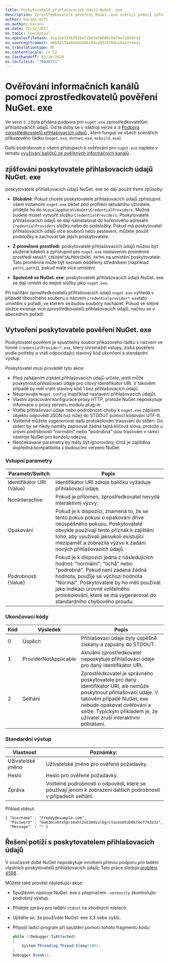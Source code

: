 ```yaml
---
title: Poskytovatelé přihlašovacích údajů NuGet. exe
description: Zprostředkovatelé pověření NuGet. exe ověřují pomocí informačního kanálu a jsou implementováni jako spustitelné soubory příkazového řádku, které následují konkrétní konvence.
author: karann-msft
ms.author: karann
ms.date: 12/12/2017
ms.topic: conceptual
ms.openlocfilehash: 41e3e63138351bafd5e3a56080268faef10d85a3
ms.sourcegitcommit: ddb52131e84dd54db199ce8331f6da18aa3feea1
ms.translationtype: MT
ms.contentlocale: cs-CZ
ms.lasthandoff: 03/16/2020
ms.locfileid: "79428721"
---
```

# <a name="authenticating-feeds-with-nugetexe-credential-providers"></a>Ověřování informačních kanálů pomocí zprostředkovatelů pověření NuGet. exe

Ve verzi `3.3` byla přidána podpora pro `nuget.exe` zprostředkovatelům přihlašovacích údajů. Od té doby se v nástroji verze `4.8` [Podpora zprostředkovatelů přihlašovacích údajů](NuGet-Cross-Platform-Authentication-Plugin.md) , které fungují ve všech scénářích příkazového řádku (`nuget.exe`, `dotnet.exe`, `msbuild.exe`).

Další podrobnosti o všech přístupech k ověřování pro `nuget.exe` najdete v tématu [využívání balíčků ze ověřených informačních kanálů](../../consume-packages/consuming-packages-authenticated-feeds.md#nugetexe) .

## <a name="nugetexe-credential-provider-discovery"></a>zjišťování poskytovatele přihlašovacích údajů NuGet. exe

poskytovatelé přihlašovacích údajů NuGet. exe se dají použít třemi způsoby:

- **Globálně**: Pokud chcete poskytovatele přihlašovacích údajů zpřístupnit všem instancím `nuget.exe` běžet pod profilem aktuálního uživatele, přidejte ho do `%LocalAppData%\NuGet\CredentialProviders`. Možná budete muset vytvořit složku `CredentialProviders`. Poskytovatelé přihlašovacích údajů se dají nainstalovat do kořenového adresáře `CredentialProviders` složky nebo do podsložky. Pokud má poskytovatel přihlašovacích údajů více souborů nebo sestavení, můžete použít podsložky a zachovat tak jejich poskytovatele.

- **Z proměnné prostředí**: poskytovatelé přihlašovacích údajů můžou být uložené kdekoli a zpřístupnit pro `nuget.exe` nastavením proměnné prostředí `%NUGET_CREDENTIALPROVIDERS_PATH%` na umístění poskytovatele. Tato proměnná může být seznam oddělený středníkem (například `path1;path2`), pokud máte více umístění.

- **Společně se NuGet. exe**: poskytovatelé přihlašovacích údajů NuGet. exe se dají umístit do stejné složky jako `nuget.exe`.

Při načítání zprostředkovatelů přihlašovacích údajů `nuget.exe` vyhledá v případě libovolného souboru s názvem `credentialprovider*.exe`tato umístění v pořadí, ve kterém se budou soubory nacházet. Pokud ve stejné složce existuje více zprostředkovatelů přihlašovacích údajů, načtou se v abecedním pořadí.

## <a name="creating-a-nugetexe-credential-provider"></a>Vytvoření poskytovatele pověření NuGet. exe

Poskytovatel pověření je spustitelný soubor příkazového řádku s názvem ve formě `CredentialProvider*.exe`, který shromáždí vstupy, získá pověření podle potřeby a vrátí odpovídající stavový kód ukončení a standardní výstup.

Poskytovatel musí provádět tyto akce:

- Před zahájením získání přihlašovacích údajů určete, jestli může poskytnout přihlašovací údaje pro cílový identifikátor URI. V takovém případě by měl vrátit stavový kód 1 bez přihlašovacích údajů.
- Neupravujte `Nuget.Config` (například nastavení přihlašovacích údajů).
- Vlastní zpracování konfigurace proxy HTTP, protože NuGet neposkytuje informace o proxy serveru modulu plug-in.
- Vraťte přihlašovací údaje nebo podrobnosti chyby k `nuget.exe` zápisem objektu odpovědi JSON (viz níže) do STDOUT pomocí kódování UTF-8.
- Volitelně můžete vygenerovat další protokolování trasování do stderr. Do stderr by se nikdy neměly zapisovat žádná tajná klíčová slova, protože u úrovní podrobností "normální" nebo "podrobná" jsou trasování v rámci nástroje NuGet pro konzolu odezva.
- Neočekávané parametry by měly být ignorovány, čímž je zajištěna dopředná kompatibilita s budoucími verzemi NuGet.

### <a name="input-parameters"></a>Vstupní parametry

| Parametr/Switch |Popis|
|----------------|-----------|
| Identifikátor URI {Value} | Identifikátor URI zdroje balíčku vyžaduje přihlašovací údaje.|
| NonInteractive | Pokud je přítomen, zprostředkovatel nevydá interaktivní výzvy. |
| Opakování | Pokud je k dispozici, znamená to, že se tento pokus pokusí o opakování dříve neúspěšného pokusu. Poskytovatelé obvykle používají tento příznak k zajištění toho, aby využívali jakoukoli existující mezipaměť a zobrazila výzvu k zadání nových přihlašovacích údajů|
| Podrobnosti {Value} | Pokud je k dispozici jedna z následujících hodnot: "normální", "tichá" nebo "podrobná". Pokud není zadaná žádná hodnota, použije se výchozí hodnota "Normal". Poskytovatelé by ho měli používat jako indikaci úrovně volitelného protokolování, které se má vygenerovat do standardního chybového proudu. |

### <a name="exit-codes"></a>Ukončovací kódy

| Kód |Výsledek | Popis |
|----------------|-----------|-----------|
| 0 | Úspěch | Přihlašovací údaje byly úspěšně získány a zapsány do STDOUT.|
| 1 | ProviderNotApplicable | Aktuální zprostředkovatel neposkytuje přihlašovací údaje pro daný identifikátor URI.|
| 2 | Selhání | Zprostředkovatel je správného poskytovatele pro daný identifikátor URI, ale nemůže poskytnout přihlašovací údaje. V takovém případě NuGet. exe nebude opakovat ověřování a selže. Typickým příkladem je, že uživatel zruší interaktivní přihlášení. |

### <a name="standard-output"></a>Standardní výstup

| Vlastnost |Poznámky:|
|----------------|-----------|
| Uživatelské jméno | Uživatelské jméno pro ověřené požadavky.|
| Heslo | Heslo pro ověřené požadavky.|
| Zpráva | Volitelné podrobnosti o odpovědi, které se používají jenom k zobrazení dalších podrobností v případech selhání. |

Příklad stdout:

    { "Username" : "freddy@example.com",
      "Password" : "bwm3bcx6txhprzmxhl2x63mdsul6grctazoomtdb6kfbof7m3a3z",
      "Message"  : "" }

## <a name="troubleshooting-a-credential-provider"></a>Řešení potíží s poskytovatelem přihlašovacích údajů

V současné době NuGet neposkytuje mnohem přímou podporu pro ladění vlastních poskytovatelů přihlašovacích údajů; Tato práce sleduje [problém 4598](https://github.com/NuGet/Home/issues/4598) .

Můžete také provést následující akce:

- Spuštěním nástroje NuGet. exe s přepínačem `-verbosity` zkontrolujte podrobný výstup.
- Přidejte zprávy pro ladění `stdout` na vhodných místech.
- Ujistěte se, že používáte NuGet. exe 3,3 nebo vyšší.
- Připojit ladicí program při spuštění pomocí tohoto fragmentu kódu:

    ```cs
    while (!Debugger.IsAttached)
    {
        System.Threading.Thread.Sleep(100);
    }
    Debugger.Break();
    ```
